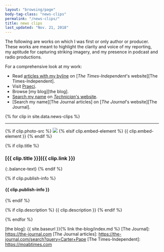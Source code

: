 ```yaml
---
layout: "browsing/page"
body-tag-class: "news-clips"
permalink: "/news-clips/"
title: news clips
last_updated: "Nov. 21, 2018"
---
```


The following are works on which I was first or only author or producer. These works are meant to highlight the clarity and voice of my reporting, my aptitude for capturing striking imagery, and my presence in podcast and radio productions.

For a comprehensive look at my work:
- Read [articles with my byline][my T-I articles] on [_The Times-Independent_'s website][The Times-Independent].
- Visit [Praeci].
- Browse [my blog][the blog].
- [Search my name][Technician articles] on [_Technician_'s website][Technician].
- [Search my name][The Journal articles] on [_The Journal_'s website][The Journal].

{% for clip in site.data.news-clips %}

------

{% if clip.photo-src %}
<a href="{{ clip.link }}"><img src="{{ clip.photo-src }}" /></a>
{% elsif clip.embed-element %}
{{ clip.embed-element }}
{% endif %}

{% if clip.title %}
### [{{ clip.title }}]({{ clip.link }})
{:.balance-text}
{% endif %}

{% if clip.publish-info %}
#### {{ clip.publish-info }}
{% endif %}

{% if clip.description %}
{{ clip.description }}
{% endif %}

{% endfor %}

[my T-I articles]: https://moabtimes.com/author/carter-pape/
[Praeci]: http://praeci.com
[Technician]: http://www.technicianonline.com
[Technician articles]: http://www.technicianonline.com/search/?f=html&q=carter+pape&c%5B0%5D=news%2A&s=start_time&sd=desc&l=10&t=article%2Ccollection%2Cvideo%2Cyoutube&nsa=eedition
[the blog]: {{ site.baseurl }}{% link the-blog/index.md %}
[The Journal]: https://the-journal.com
[The Journal articles]: https://the-journal.com/search?query=Carter+Pape
[The Times-Independent]: https://moabtimes.com
